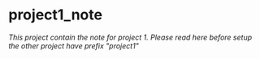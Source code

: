 # project1_note
_This project contain the note for project 1. Please read here before setup the other project have prefix "project1"_
